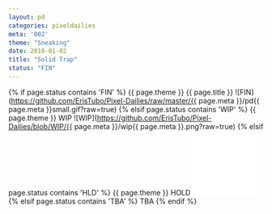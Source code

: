 ```yaml
---
layout: pd
categories: pixeldailies
meta: '002'
theme: "Sneaking"
date: 2018-01-02
title: "Solid Trap"
status: "FIN"
---
```

{% if page.status contains 'FIN' %}
  <span class="theme">{{ page.theme }}</span>
  <span class="fin">{{ page.title }}</span>
  ![FIN](https://github.com/ErisTubo/Pixel-Dailies/raw/master/{{ page.meta }}/pd{{ page.meta }}small.gif?raw=true)
{% elsif page.status contains 'WIP' %}
  <span class="theme">{{ page.theme }}</span>
  <span class="wip">WIP</span>
  ![WIP](https://github.com/ErisTubo/Pixel-Dailies/blob/WIP/{{ page.meta }}/wip{{ page.meta }}.png?raw=true)
{% elsif page.status contains 'HLD' %}
  <span class="theme">{{ page.theme }}</span>
  <span class="hld">HOLD</span>
  ![HLD](https://github.com/ErisTubo/Pixel-Dailies/blob/master/Template/temp.png?raw=true)
{% elsif page.status contains 'TBA' %}
  TBA
{% endif %}
